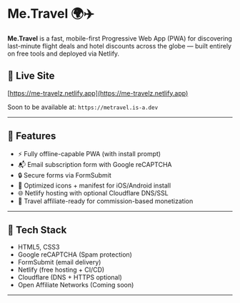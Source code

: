 # Me.Travel 🌍✈️

**Me.Travel** is a fast, mobile-first Progressive Web App (PWA) for discovering last-minute flight deals and hotel discounts across the globe — built entirely on free tools and deployed via Netlify.

## 🔗 Live Site
[https://me-travelz.netlify.app](https://me-travelz.netlify.app)

Soon to be available at: `https://metravel.is-a.dev`

---

## 🚀 Features

- ⚡ Fully offline-capable PWA (with install prompt)
- 📬 Email subscription form with Google reCAPTCHA
- 🔒 Secure forms via FormSubmit
- 📱 Optimized icons + manifest for iOS/Android install
- 🌐 Netlify hosting with optional Cloudflare DNS/SSL
- 💸 Travel affiliate-ready for commission-based monetization

---

## 📂 Tech Stack

- HTML5, CSS3
- Google reCAPTCHA (Spam protection)
- FormSubmit (email delivery)
- Netlify (free hosting + CI/CD)
- Cloudflare (DNS + HTTPS optional)
- Open Affiliate Networks (Coming soon)

---


